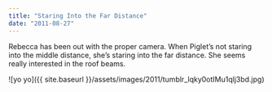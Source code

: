 ```yaml
---
title: "Staring Into the Far Distance"
date: "2011-08-27"
---
```


Rebecca has been out with the proper camera. When Piglet’s not staring into the middle distance, she’s staring into the far distance. She seems really interested in the roof beams.

![yo yo]({{ site.baseurl }}/assets/images/2011/tumblr_lqky0otIMu1qlj3bd.jpg)
